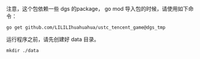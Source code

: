 注意，这个包依赖一些 dgs 的package， go mod 导入包的时候，请使用如下命令：
```shell
go get github.com/LILILIhuahuahua/ustc_tencent_game@dgs_tmp
```

运行程序之前，请先创建好 data 目录。
```shell
mkdir ./data
```